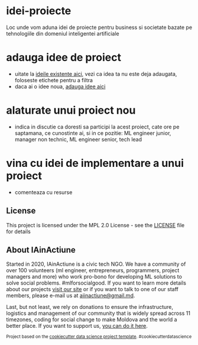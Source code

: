 # idei-proiecte
Loc unde vom aduna idei de proiecte pentru business si societate bazate pe tehnologiile din domeniul inteligentei artificiale

# adauga idee de proiect
- uitate la [ideile existente aici](https://github.com/ai-in-actiune/idei-proiecte/discussions), vezi ca idea ta nu este deja adaugata, foloseste etichete pentru a filtra
- daca ai o idee noua, [adauga idee aici ](https://github.com/ai-in-actiune/idei-proiecte/discussions/new)

# alaturate unui proiect nou
- indica in discutie ca doresti sa participi la acest proiect, cate ore pe saptamana, ce cunostinte ai, si in ce pozitie: ML engineer junior, manager non technic,  ML engineer senior, tech lead

# vina cu idei de implementare a unui proiect
- comenteaza cu resurse




## License

This project is licensed under the MPL 2.0 License - see the [LICENSE](LICENSE) file for details

## About IAinActiune

Started in 2020, IAinActiune is a civic tech NGO. We have a community of over 100 volunteers (ml engineer, entrepreneurs, programmers, project managers and more) who work pro-bono for developing ML solutions to solve social problems. #mlforsocialgood. If you want to learn more details about our projects [visit our site](https://www.iainactiune.md/) or if you want to talk to one of our staff members, please e-mail us at aiinactiune@gmail.md.

Last, but not least, we rely on donations to ensure the infrastructure, logistics and management of our community that is widely spread across 11 timezones, coding for social change to make Moldova and the world a better place. If you want to support us, [you can do it here](https://iainactiune.md/).


<p><small>Project based on the <a target="_blank" href="https://drivendata.github.io/cookiecutter-data-science/">cookiecutter data science project template</a>. #cookiecutterdatascience</small></p>
